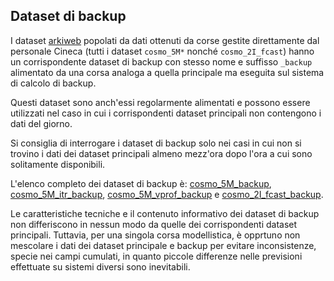 ## Dataset di backup

I dataset [arkiweb](arkiweb.md) popolati da dati ottenuti da corse
gestite direttamente dal personale Cineca (tutti i dataset `cosmo_5M*`
nonché `cosmo_2I_fcast`) hanno un corrispondente dataset di backup con
stesso nome e suffisso `_backup` alimentato da una corsa analoga a
quella principale ma eseguita sul sistema di calcolo di backup.

Questi dataset sono anch'essi regolarmente alimentati e possono essere
utilizzati nel caso in cui i corrispondenti dataset principali non
contengono i dati del giorno.

Si consiglia di interrogare i dataset di backup solo nei casi in cui
non si trovino i dati dei dataset principali almeno mezz'ora dopo
l'ora a cui sono solitamente disponibili.

L'elenco completo dei dataset di backup è:
[cosmo_5M_backup](cosmo_5M.md), [cosmo_5M_itr_backup](cosmo_5M.md),
[cosmo_5M_vprof_backup](cosmo_5M.md) e
[cosmo_2I_fcast_backup](cosmo_2I_fcast.md).

Le caratteristiche tecniche e il contenuto informativo dei dataset di
backup non differiscono in nessun modo da quelle dei corrispondenti
dataset principali. Tuttavia, per una singola corsa modellistica, è
opprtuno non mescolare i dati dei dataset principale e backup per
evitare inconsistenze, specie nei campi cumulati, in quanto piccole
differenze nelle previsioni effettuate su sistemi diversi sono
inevitabili.
